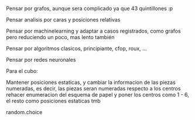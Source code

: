 Pensar por grafos, aunque sera complicado ya que 43 quintillones :p

Pensar analisis por caras y posiciones relativas

Pensar por machinelearning y adaptar a casos registrados, como grafos pero reduciendo un poco, mas lento también

Pensar por algoritmos clasicos, principiante, cfop, roux, ...

Pensar por redes neuronales

Para el cubo:

Mantener posiciones estaticas, y cambiar la informacion de las piezas numeradas, es decir, las piezas seran numeradas respecto a los centros
rehacer enumeracion del esquema de papel y poner los centros como 1 - 6, el resto como posiciones estaticas tmb

random.choice